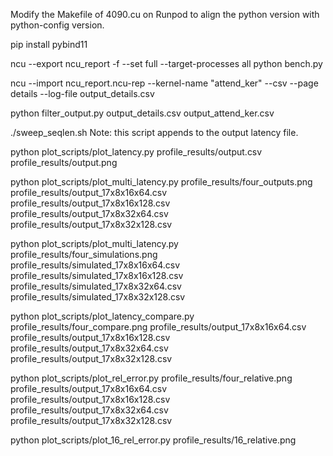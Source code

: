 Modify the Makefile of 4090.cu on Runpod to align the python version with python-config version.

pip install pybind11

ncu --export ncu_report -f --set full --target-processes all python bench.py

ncu --import ncu_report.ncu-rep --kernel-name "attend_ker" --csv --page details --log-file output_details.csv

python filter_output.py output_details.csv output_attend_ker.csv

./sweep_seqlen.sh
Note: this script appends to the output latency file.

python plot_scripts/plot_latency.py profile_results/output.csv profile_results/output.png

python plot_scripts/plot_multi_latency.py profile_results/four_outputs.png profile_results/output_17x8x16x64.csv profile_results/output_17x8x16x128.csv profile_results/output_17x8x32x64.csv profile_results/output_17x8x32x128.csv

python plot_scripts/plot_multi_latency.py profile_results/four_simulations.png profile_results/simulated_17x8x16x64.csv profile_results/simulated_17x8x16x128.csv profile_results/simulated_17x8x32x64.csv profile_results/simulated_17x8x32x128.csv

python plot_scripts/plot_latency_compare.py profile_results/four_compare.png profile_results/output_17x8x16x64.csv profile_results/output_17x8x16x128.csv profile_results/output_17x8x32x64.csv profile_results/output_17x8x32x128.csv

python plot_scripts/plot_rel_error.py profile_results/four_relative.png profile_results/output_17x8x16x64.csv profile_results/output_17x8x16x128.csv profile_results/output_17x8x32x64.csv profile_results/output_17x8x32x128.csv

python plot_scripts/plot_16_rel_error.py profile_results/16_relative.png